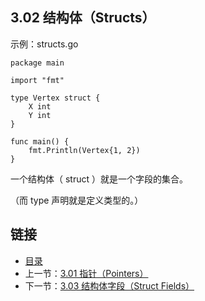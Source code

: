 ## 3.02 结构体（Structs）

示例：structs.go

    package main

    import "fmt"

    type Vertex struct {
    	X int
    	Y int
    }

    func main() {
    	fmt.Println(Vertex{1, 2})
    }

一个结构体（ struct ）就是一个字段的集合。

（而 type 声明就是定义类型的。）

## 链接
* [目录](https://github.com/gnefiy/go-zh/blob/master/tour/directory.md)
* 上一节：[3.01 指针（Pointers）](https://github.com/gnefiy/go-zh/blob/master/tour/moretypes/03.01.md)
* 下一节：[3.03 结构体字段（Struct Fields）](https://github.com/gnefiy/go-zh/blob/master/tour/moretypes/03.03.md)
